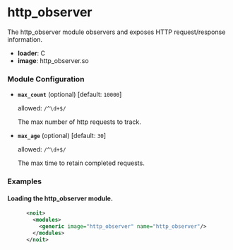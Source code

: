 

# http_observer

The http_observer module observers and exposes HTTP request/response
information.


  * **loader**: C
  * **image**: http_observer.so

### Module Configuration

    
 * **`max_count`** (optional)  [default: `10000`]

   allowed: `/^\d+$/`

   The max number of http requests to track.
 * **`max_age`** (optional)  [default: `30`]

   allowed: `/^\d+$/`

   The max time to retain completed requests.
### Examples

#### Loading the http_observer module.

```xml
      <noit>
        <modules>
          <generic image="http_observer" name="http_observer"/>
        </modules>
      </noit>
    
```

